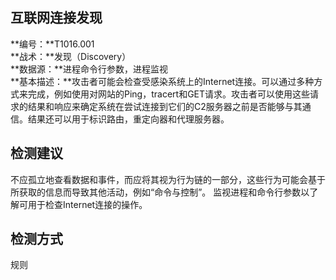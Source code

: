 ## 互联网连接发现  
**编号：**T1016.001  
**战术：**发现（Discovery）  
**数据源：**进程命令行参数，进程监视  
**基本描述：**攻击者可能会检查受感染系统上的Internet连接。可以通过多种方式来完成，例如使用对网站的Ping，tracert和GET请求。攻击者可以使用这些请求的结果和响应来确定系统在尝试连接到它们的C2服务器之前是否能够与其通信。结果还可以用于标识路由，重定向器和代理服务器。  
## 检测建议  
不应孤立地查看数据和事件，而应将其视为行为链的一部分，这些行为可能会基于所获取的信息而导致其他活动，例如“命令与控制”。
监视进程和命令行参数以了解可用于检查Internet连接的操作。  
## 检测方式  
规则